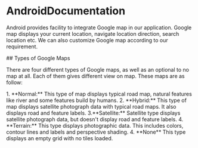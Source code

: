 # AndroidDocumentation
<P>Android provides facility to integrate Google map in our application. Google map displays your current location, navigate location direction, search location etc. We can also customize Google map according to our requirement.</P>
## Types of Google Maps
<p> There are four different types of Google maps, as well as an optional to no map at all. Each of them gives different view on map. These maps are as follow:</p>
1. **Normal:** This type of map displays typical road map, natural features like river and some features build by humans.
2. **Hybrid:** This type of map displays satellite photograph data with typical road maps. It also displays road and feature labels.
3.**Satellite:** Satellite type displays satellite photograph data, but doesn't display road and feature labels.
4. **Terrain:** This type displays photographic data. This includes colors, contour lines and labels and perspective shading.
4. **None** This type displays an empty grid with no tiles loaded.
<!-- ![androidfile](images/fdpj21.JPG) -->